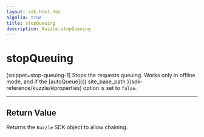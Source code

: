 ```yaml
---
layout: sdk.html.hbs
algolia: true
title: stopQueuing
description: Kuzzle:stopQueuing
---
```

  

# stopQueuing

[snippet=stop-queuing-1]
Stops the requests queuing. Works only in offline mode, and if the [autoQueue]({{ site_base_path }}sdk-reference/kuzzle/#properties) option is set to `false`.

---

## Return Value

Returns the `Kuzzle` SDK object to allow chaining.
